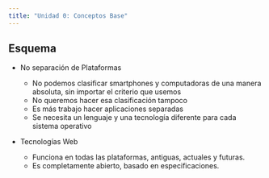 ```yaml
---
title: "Unidad 0: Conceptos Base"
---
```


## Esquema

- No separación de Plataformas
    - No podemos clasificar smartphones y computadoras de una manera absoluta, sin importar el criterio que usemos
    - No queremos hacer esa clasificación tampoco
    - Es más trabajo hacer aplicaciones separadas
    - Se necesita un lenguaje y una tecnología diferente para cada sistema operativo

- Tecnologías Web
    - Funciona en todas las plataformas, antiguas, actuales y futuras.
    - Es completamente abierto, basado en especificaciones.
